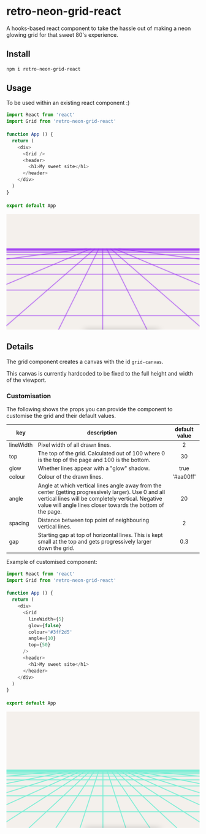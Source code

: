 # retro-neon-grid-react

A hooks-based react component to take the hassle out of making a neon glowing grid for that sweet 80's experience.

## Install

```sh
npm i retro-neon-grid-react
```

## Usage

To be used within an existing react component :)

```js
import React from 'react'
import Grid from 'retro-neon-grid-react'

function App () {
  return (
    <div>
      <Grid />
      <header>
        <h1>My sweet site</h1>
      </header>
    </div>
  )
}

export default App
```

![grid covers the lower two thirds of the image, angled vertical lines get closer together as they near the highest horizontal line and all lines are purple in colour with faint outline](https://github.com/kelly-keating/retro-neon-grid-react/blob/main/images/default.png)

## Details

The grid component creates a canvas with the id `grid-canvas`.

This canvas is currently hardcoded to be fixed to the full height and width of the viewport.

### Customisation

The following shows the props you can provide the component to customise the grid and their default values.

| key | description | default value |
|---|---|:-:|
| lineWidth | Pixel width of all drawn lines. | 2 |
| top | The top of the grid. Calculated out of 100 where 0 is the top of the page and 100 is the bottom.| 30 |
| glow | Whether lines appear with a "glow" shadow. | true |
| colour | Colour of the drawn lines. | '#aa00ff' |
| angle | Angle at which vertical lines angle away from the center (getting progressively larger). Use 0 and all vertical lines will be completely vertical. Negative value will angle lines closer towards the bottom of the page. | 20 |
| spacing | Distance between top point of neighbouring vertical lines. | 2 |
| gap | Starting gap at top of horizontal lines. This is kept small at the top and gets progressively larger down the grid. | 0.3 |

Example of customised component:
```js
import React from 'react'
import Grid from 'retro-neon-grid-react'

function App () {
  return (
    <div>
      <Grid 
        lineWidth={5}
        glow={false}
        colour='#3ff2d5' 
        angle={10} 
        top={50} 
      />
      <header>
        <h1>My sweet site</h1>
      </header>
    </div>
  )
}

export default App
```

![grid covers the lower half of the image, vertical lines appear closer together and all lines are mint in colour](https://github.com/kelly-keating/retro-neon-grid-react/blob/main/images/example.png)
